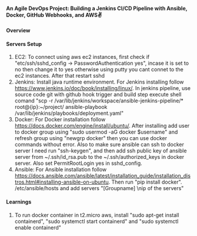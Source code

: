 <h4>An Agile DevOps Project: Building a Jenkins CI/CD Pipeline with Ansible, Docker, GitHub Webhooks, and AWS✌️</h4>

#### Overview 

#### Servers Setup
1. EC2: To connect using aws ec2 instances, first check if "etc/ssh/sshd_config -> PasswordAuthentication yes", incase it is set to no then change it to yes otherwise using putty you cant connet to the ec2 instances. After that restart sshd
1. Jenkins: Install java runtime environment. For Jenkins installing follow https://www.jenkins.io/doc/book/installing/linux/. In jenkins pipeline, use source code git with github hook trigger and build step execute shell comand "scp -r /var/lib/jenkins/workspace/ansible-jenkins-pipeline/* root@{ip}:~/project/
ansible-playbook /var/lib/jenkins/playbooks/deployment.yaml"
3. Docker: For Docker installation follow https://docs.docker.com/engine/install/ubuntu/. After installing add user to docker group using "sudo usermod -aG docker $username" and refresh group using "newgrp docker" then you can use docker commands without error. Also to make sure ansible can ssh to docker server I need run "ssh-keygen", and then add ssh public key of ansible server from ~/.ssh/id_rsa.pub to the ~/.ssh/authorized_keys in docker server. Also set PermitRootLogin yes in sshd_config.
4. Ansible: For Ansible installation follow https://docs.ansible.com/ansible/latest/installation_guide/installation_distros.html#installing-ansible-on-ubuntu. Then run "pip install docker". /etc/ansible/hosts and add servers "[Groupname] \nip of the servers"

#### Learnings
1. To run docker container in t2.micro aws, install "sudo apt-get install containerd", "sudo systemctl start containerd" and "sudo systemctl enable containerd"
